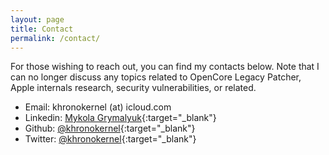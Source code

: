 ```yaml
---
layout: page
title: Contact
permalink: /contact/
---
```


For those wishing to reach out, you can find my contacts below. Note that I can no longer discuss any topics related to OpenCore Legacy Patcher, Apple internals research, security vulnerabilities, or related.

* Email: khronokernel (at) icloud.com
* Linkedin: [Mykola Grymalyuk](https://www.linkedin.com/in/mykola-grymalyuk/){:target="_blank"}
* Github: [@khronokernel](https://github.com/khronokernel){:target="_blank"}
* Twitter: [@khronokernel](https://twitter.com/khronokernel){:target="_blank"}
